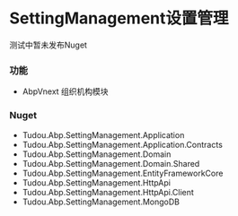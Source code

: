 # SettingManagement设置管理
测试中暂未发布Nuget

### 功能

- AbpVnext 组织机构模块

### Nuget

- Tudou.Abp.SettingManagement.Application
- Tudou.Abp.SettingManagement.Application.Contracts
- Tudou.Abp.SettingManagement.Domain
- Tudou.Abp.SettingManagement.Domain.Shared
- Tudou.Abp.SettingManagement.EntityFrameworkCore
- Tudou.Abp.SettingManagement.HttpApi
- Tudou.Abp.SettingManagement.HttpApi.Client
- Tudou.Abp.SettingManagement.MongoDB  